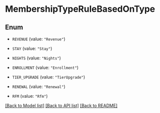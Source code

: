 # MembershipTypeRuleBasedOnType

## Enum


* `REVENUE` (value: `"Revenue"`)

* `STAY` (value: `"Stay"`)

* `NIGHTS` (value: `"Nights"`)

* `ENROLLMENT` (value: `"Enrollment"`)

* `TIER_UPGRADE` (value: `"TierUpgrade"`)

* `RENEWAL` (value: `"Renewal"`)

* `RFM` (value: `"Rfm"`)


[[Back to Model list]](../README.md#documentation-for-models) [[Back to API list]](../README.md#documentation-for-api-endpoints) [[Back to README]](../README.md)


